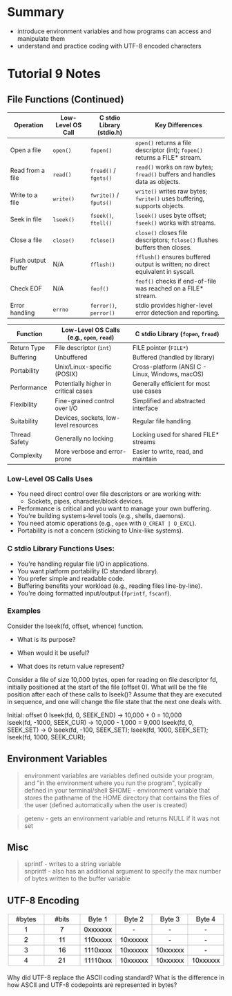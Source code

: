 # Summary

- introduce environment variables and how programs can access and manipulate them
- understand and practice coding with UTF-8 encoded characters

# Tutorial 9 Notes

## File Functions (Continued)

| Operation            | Low-Level OS Call       | C stdio Library (stdio.h) | Key Differences                                                                 |
|----------------------|--------------------------|----------------------------|----------------------------------------------------------------------------------|
| Open a file          | `open()`                 | `fopen()`                  | `open()` returns a file descriptor (int); `fopen()` returns a FILE* stream.     |
| Read from a file     | `read()`                 | `fread()` / `fgets()`      | `read()` works on raw bytes; `fread()` buffers and handles data as objects.     |
| Write to a file      | `write()`                | `fwrite()` / `fputs()`     | `write()` writes raw bytes; `fwrite()` uses buffering, supports objects.        |
| Seek in file         | `lseek()`                | `fseek()`, `ftell()`       | `lseek()` uses byte offset; `fseek()` works with streams.                        |
| Close a file         | `close()`                | `fclose()`                 | `close()` closes file descriptors; `fclose()` flushes buffers then closes.      |
| Flush output buffer  | N/A                      | `fflush()`                 | `fflush()` ensures buffered output is written; no direct equivalent in syscall. |
| Check EOF            | N/A                      | `feof()`                   | `feof()` checks if end-of-file was reached on a FILE* stream.                   |
| Error handling       | `errno`                  | `ferror()`, `perror()`     | stdio provides higher-level error detection and reporting.                      |


| Function             | Low-Level OS Calls (e.g., `open`, `read`) | C stdio Library (`fopen`, `fread`)            |
|--------------------|--------------------------------------------|-----------------------------------------------|
| Return Type        | File descriptor (`int`)                    | FILE pointer (`FILE*`)                        |
| Buffering          | Unbuffered                                | Buffered (handled by library)                 |
| Portability        | Unix/Linux-specific (POSIX)               | Cross-platform (ANSI C - Linux, Windows, macOS)                       |
| Performance        | Potentially higher in critical cases       | Generally efficient for most use cases        |
| Flexibility        | Fine-grained control over I/O              | Simplified and abstracted interface           |
| Suitability        | Devices, sockets, low-level resources      | Regular file handling                         |
| Thread Safety      | Generally no locking                       | Locking used for shared FILE* streams         |
| Complexity         | More verbose and error-prone               | Easier to write, read, and maintain           |

### Low-Level OS Calls Uses
- You need direct control over file descriptors or are working with:
  - Sockets, pipes, character/block devices.
- Performance is critical and you want to manage your own buffering.
- You're building systems-level tools (e.g., shells, daemons).
- You need atomic operations (e.g., `open` with `O_CREAT | O_EXCL`).
- Portability is not a concern (sticking to Unix-like systems).

### C stdio Library Functions Uses:
- You're handling regular file I/O in applications.
- You want platform portability (C standard library).
- You prefer simple and readable code.
- Buffering benefits your workload (e.g., reading files line-by-line).
- You're doing formatted input/output (`fprintf`, `fscanf`).

### Examples

Consider the lseek(fd, offset, whence) function.

- What is its purpose?

- When would it be useful?

- What does its return value represent?

Consider a file of size 10,000 bytes, open for reading on file descriptor fd, initially positioned at the start of the file (offset 0). What will be the file position after each of these calls to lseek()? Assume that they are executed in sequence, and one will change the file state that the next one deals with.

Initial: offset 0
lseek(fd, 0, SEEK_END) -> 10,000 + 0 = 10,000  
lseek(fd, -1000, SEEK_CUR) -> 10,000 - 1,000 = 9,000
lseek(fd, 0, SEEK_SET) -> 0
lseek(fd, -100, SEEK_SET);
lseek(fd, 1000, SEEK_SET);
lseek(fd, 1000, SEEK_CUR);

## Environment Variables
> environment variables are variables defined outside your program, and "in the environment where you run the program", typically defined in your terminal/shell 
> $HOME - environment variable that stores the pathname of the HOME directory that contains the files of the user (defined automatically when the user is created)

> getenv - gets an environment variable and returns NULL if it was not set

## Misc
> sprintf - writes to a string variable \
> snprintf - also has an additional argument to specify the max number of bytes written to the buffer variable

## UTF-8 Encoding

![UTF Encoding](utf_encoding.png)

Why did UTF-8 replace the ASCII coding standard? What is the difference in how ASCII and UTF-8 codepoints are represented in bytes?

